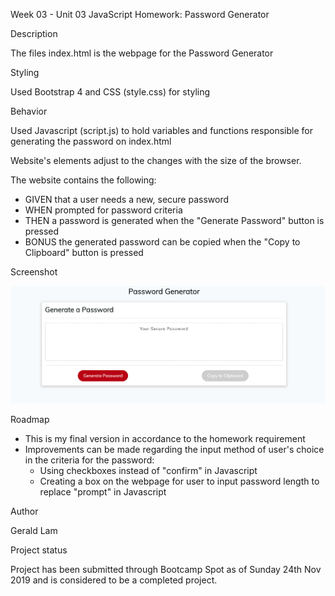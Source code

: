 Week 03 - Unit 03 JavaScript Homework: Password Generator

Description

The files index.html is the webpage for the Password Generator 

Styling

Used Bootstrap 4 and CSS (style.css) for styling

Behavior

Used Javascript (script.js) to hold variables and functions responsible for generating the password on index.html

Website's elements adjust to the changes with the size of the browser. 

The website contains the following: 
- GIVEN that a user needs a new, secure password
- WHEN prompted for password criteria
- THEN a password is generated when the "Generate Password" button is pressed
- BONUS the generated password can be copied when the "Copy to Clipboard" button is pressed

Screenshot

![](Assets/Images/Screenshot-1.png)

Roadmap
- This is my final version in accordance to the homework requirement
- Improvements can be made regarding the input method of user's choice in the criteria for the password:
  - Using checkboxes instead of "confirm" in Javascript
  - Creating a box on the webpage for user to input password length to replace "prompt" in Javascript

Author

Gerald Lam

Project status

Project has been submitted through Bootcamp Spot as of Sunday 24th Nov 2019 and is considered to be a completed project. 
